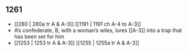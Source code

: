 ## 1261
- [[280 | 280a tr A &amp; A-3]] [[1191 | 1191 ch A-4 to A-3]] 
- A’s confederate, B, with a woman’s wiles, lures [[A-3]] into a trap that has been set for him
- [[1253 | 1253 tr A &amp; A-3]] [[1255 | 1255a tr A &amp; A-3]] 

